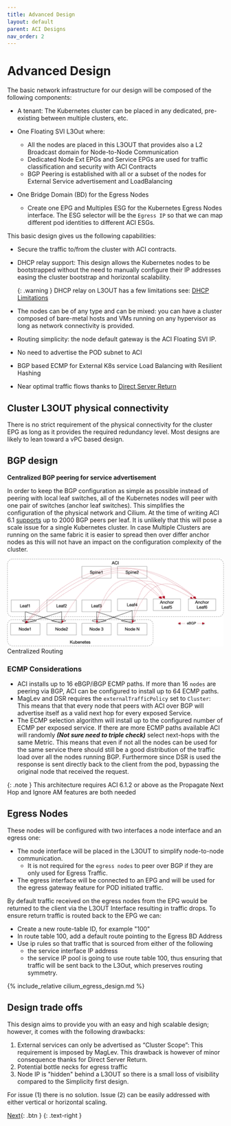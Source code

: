 ```yaml
---
title: Advanced Design
layout: default
parent: ACI Designs
nav_order: 2
---
```


# Advanced Design

The basic network infrastructure for our design will be composed of the following components:

* A tenant: The Kubernetes cluster can be placed in any dedicated, pre-existing between multiple clusters, etc.
* One Floating SVI L3Out where:
  * All the nodes are placed in this L3OUT that provides also a L2 Broadcast domain for Node-to-Node Communication
  * Dedicated Node Ext EPGs and Service EPGs are used for traffic classification and security with ACI Contracts
  * BGP Peering is established with all or a subset of the nodes for External Service advertisement and LoadBalancing

* One Bridge Domain (BD) for the Egress Nodes
  * Create one EPG and Multiples ESG for the Kubernetes Egress Nodes interface. The ESG selector will be the `Egress IP` so that we can map different pod identities to different ACI ESGs.

This basic design gives us the following capabilities:

* Secure the traffic to/from the cluster with ACI contracts.
* DHCP relay support: This design allows the Kubernetes nodes to be bootstrapped without the need to manually configure their IP addresses easing the cluster bootstrap and horizontal scalability. 

  {: .warning } 
  DHCP relay on L3OUT has a few limitations see: [DHCP Limitations](https://www.cisco.com/c/en/us/td/cilium-dc-design/docs/dcn/aci/apic/6x/basic-configuration/cisco-apic-basic-configuration-guide-61x/provisioning-core-aci-fabric-services-61x.html#guidelines-and-limitations-for-a-dhcp-relay-policy)

* The nodes can be of any type and can be mixed: you can have a cluster composed of bare-metal hosts and VMs running on any hypervisor as long as network connectivity is provided.
* Routing simplicity: the node default gateway is the ACI Floating SVI IP.
* No need to advertise the POD subnet to ACI
* BGP based ECMP for External K8s service Load Balancing with Resilient Hashing
* Near optimal traffic flows thanks to [Direct Server Return](/cilium-dc-design/docs/fabric_agnostic_features/#direct-server-return)

## Cluster L3OUT physical connectivity

There is no strict requirement of the physical connectivity for the cluster EPG as long as it provides the required redundancy level. Most designs are likely to lean toward a vPC based design.

## BGP design
**Centralized BGP peering for service advertisement**

In order to keep the BGP configuration as simple as possible instead of peering with local leaf switches, all of the Kubernetes nodes will peer with one pair of switches (anchor leaf switches). This simplifies the configuration of the physical network and Cilium. At the time of writing ACI 6.1 [supports](https://www.cisco.com/c/en/us/td/cilium-dc-design/docs/dcn/aci/apic/6x/verified-scalability/cisco-aci-verified-scalability-guide-612.html) up to 2000 BGP peers per leaf. It is unlikely that this will pose a scale issue for a single Kubernetes cluster. 
In case Multiple Clusters are running on the same fabric it is easier to spread then over differ anchor nodes as this will not have an impact on the configuration complexity of the cluster. 

![Centralized Routing](../images/centralized-routing.png)
Centralized Routing

### ECMP Considerations

* ACI installs up to 16 eBGP/iBGP ECMP paths. If more than 16 `nodes` are peering via BGP, ACI can be configured to install up to 64 ECMP paths.
* MagLev and DSR requires the `externalTrafficPolicy` set to `Cluster`: This means that that every node that peers with ACI over BGP will advertise itself as a valid next hop for every exposed Service.
* The ECMP selection algorithm will install up to the configured number of ECMP per exposed service. If there are more ECMP paths available ACI will randomly ***(Not sure need to triple check)*** select next-hops with the same Metric. This means that even if not all the nodes can be used for the same service there should still be a good distribution of the traffic load over all the nodes running BGP. Furthermore since DSR is used the response is sent directly back to the client from the pod, bypassing the original node that received the request. 

{: .note }
This architecture requires ACI 6.1.2 or above as the Propagate Next Hop and Ignore AM features are both needed 

## Egress Nodes

These nodes will be configured with two interfaces a node interface and an egress one:
* The node interface will be placed in the L3OUT to simplify node-to-node communication.
  * It is not required for the `egress nodes` to peer over BGP if they are only used for Egress Traffic.
* The egress interface will be connected to an EPG and will be used for the egress gateway feature for POD initiated traffic. 

By default traffic received on the egress nodes from the EPG would be returned to the client via the L3OUT Interface resulting in traffic drops.
To ensure return traffic is routed back to the EPG we can:

* Create a new route-table ID, for example "100"
* In route table 100, add a default route pointing to the Egress BD Address
* Use ip rules so that traffic that is sourced from either of the following
  * the service interface IP address
  * the service IP pool 
  is going to use route table 100, thus ensuring that traffic will be sent back to the L3Out, which preserves routing symmetry.

{% include_relative cilium_egress_design.md %}


## Design trade offs

This design aims to provide you with an easy and high scalable design; however, it comes with the following drawbacks:

1. External services can only be advertised as “Cluster Scope”: This requirement is imposed by MagLev. This drawback is however of minor consequence thanks for Direct Server Return. 
2. Potential bottle necks for egress traffic
3. Node IP is "hidden" behind a L3OUT so there is a small loss of visibility compared to the Simplicity first design.

For issue (1) there is no solution. Issue (2) can be easily addressed with either vertical or horizontal scaling.

[Next](/cilium-dc-design/docs/aci/aci_bgp_design/){: .btn }
{: .text-right }
